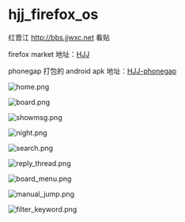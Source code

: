 hjj_firefox_os
==============

红晋江 http://bbs.jjwxc.net 看贴

firefox market 地址：[HJJ](https://marketplace.firefox.com/app/hjj/)

phonegap 打包的 android apk 地址：[HJJ-phonegap](https://build.phonegap.com/apps/1033213/share)

![home.png](home.png)

![board.png](board.png)

![showmsg.png](showmsg.png)

![night.png](night.png)

![search.png](search.png)

![reply_thread.png](reply_thread.png)

![board_menu.png](board_menu.png)

![manual_jump.png](manual_jump.png)

![filter_keyword.png](filter_keyword.png)
